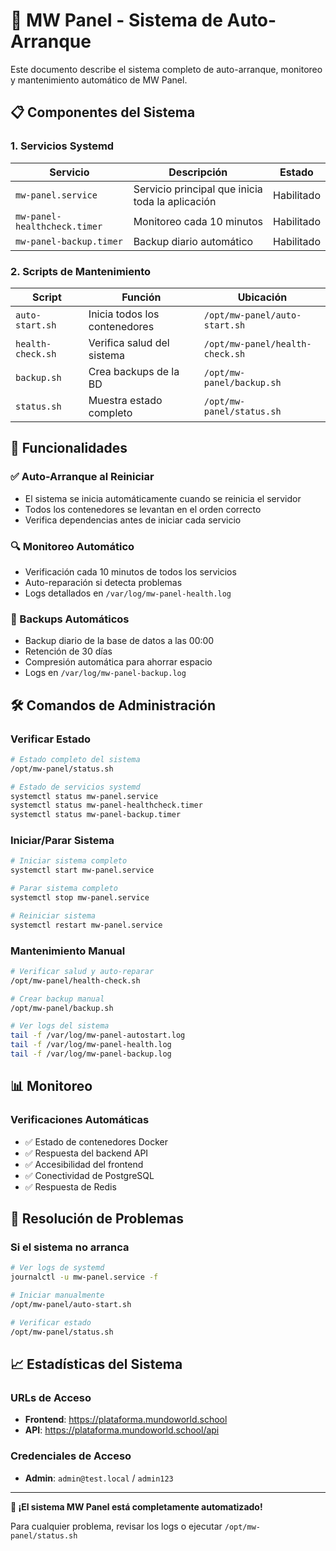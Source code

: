 # 🚀 MW Panel - Sistema de Auto-Arranque

Este documento describe el sistema completo de auto-arranque, monitoreo y mantenimiento automático de MW Panel.

## 📋 Componentes del Sistema

### 1. Servicios Systemd

| Servicio | Descripción | Estado |
|----------|-------------|---------|
| `mw-panel.service` | Servicio principal que inicia toda la aplicación | Habilitado |
| `mw-panel-healthcheck.timer` | Monitoreo cada 10 minutos | Habilitado |
| `mw-panel-backup.timer` | Backup diario automático | Habilitado |

### 2. Scripts de Mantenimiento

| Script | Función | Ubicación |
|--------|---------|-----------|
| `auto-start.sh` | Inicia todos los contenedores | `/opt/mw-panel/auto-start.sh` |
| `health-check.sh` | Verifica salud del sistema | `/opt/mw-panel/health-check.sh` |
| `backup.sh` | Crea backups de la BD | `/opt/mw-panel/backup.sh` |
| `status.sh` | Muestra estado completo | `/opt/mw-panel/status.sh` |

## 🎯 Funcionalidades

### ✅ Auto-Arranque al Reiniciar
- El sistema se inicia automáticamente cuando se reinicia el servidor
- Todos los contenedores se levantan en el orden correcto
- Verifica dependencias antes de iniciar cada servicio

### 🔍 Monitoreo Automático
- Verificación cada 10 minutos de todos los servicios
- Auto-reparación si detecta problemas
- Logs detallados en `/var/log/mw-panel-health.log`

### 💾 Backups Automáticos
- Backup diario de la base de datos a las 00:00
- Retención de 30 días
- Compresión automática para ahorrar espacio
- Logs en `/var/log/mw-panel-backup.log`

## 🛠️ Comandos de Administración

### Verificar Estado
```bash
# Estado completo del sistema
/opt/mw-panel/status.sh

# Estado de servicios systemd
systemctl status mw-panel.service
systemctl status mw-panel-healthcheck.timer
systemctl status mw-panel-backup.timer
```

### Iniciar/Parar Sistema
```bash
# Iniciar sistema completo
systemctl start mw-panel.service

# Parar sistema completo
systemctl stop mw-panel.service

# Reiniciar sistema
systemctl restart mw-panel.service
```

### Mantenimiento Manual
```bash
# Verificar salud y auto-reparar
/opt/mw-panel/health-check.sh

# Crear backup manual
/opt/mw-panel/backup.sh

# Ver logs del sistema
tail -f /var/log/mw-panel-autostart.log
tail -f /var/log/mw-panel-health.log
tail -f /var/log/mw-panel-backup.log
```

## 📊 Monitoreo

### Verificaciones Automáticas
- ✅ Estado de contenedores Docker
- ✅ Respuesta del backend API
- ✅ Accesibilidad del frontend
- ✅ Conectividad de PostgreSQL
- ✅ Respuesta de Redis

## 🔧 Resolución de Problemas

### Si el sistema no arranca
```bash
# Ver logs de systemd
journalctl -u mw-panel.service -f

# Iniciar manualmente
/opt/mw-panel/auto-start.sh

# Verificar estado
/opt/mw-panel/status.sh
```

## 📈 Estadísticas del Sistema

### URLs de Acceso
- **Frontend**: https://plataforma.mundoworld.school
- **API**: https://plataforma.mundoworld.school/api

### Credenciales de Acceso
- **Admin**: `admin@test.local` / `admin123`

---

**🎉 ¡El sistema MW Panel está completamente automatizado!**

Para cualquier problema, revisar los logs o ejecutar `/opt/mw-panel/status.sh`